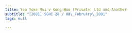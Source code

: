 ```yaml
---
title: Yeo Yoke Mui v Kong Hoo (Private) Ltd and Another
subtitle: "[2001] SGHC 28 / 08\_February\_2001"
tags: null

---
```


